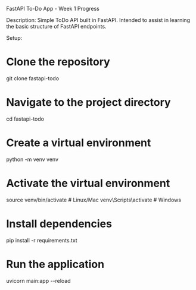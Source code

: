FastAPI To-Do App - Week 1 Progress

Description: Simple ToDo API built in FastAPI. Intended to assist in learning the basic structure of FastAPI endpoints.

Setup:
# Clone the repository
git clone fastapi-todo

# Navigate to the project directory
cd fastapi-todo

# Create a virtual environment
python -m venv venv

# Activate the virtual environment
source venv/bin/activate   # Linux/Mac
venv\Scripts\activate      # Windows

# Install dependencies
pip install -r requirements.txt

# Run the application
uvicorn main:app --reload

